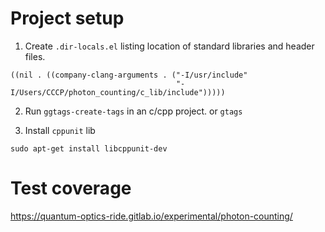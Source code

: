 # Project setup #

1. Create `.dir-locals.el` listing location of standard libraries and header files.

```elisp
((nil . ((company-clang-arguments . ("-I/usr/include"
                                     "-I/Users/CCCP/photon_counting/c_lib/include")))))
```

2. Run `ggtags-create-tags` in an c/cpp project. or `gtags`

3. Install `cppunit` lib

```shell
sudo apt-get install libcppunit-dev
```

# Test coverage

https://quantum-optics-ride.gitlab.io/experimental/photon-counting/
